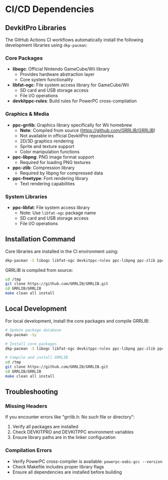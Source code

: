 # CI/CD Dependencies

## DevkitPro Libraries

The GitHub Actions CI workflows automatically install the following development libraries using `dkp-pacman`:

### Core Packages
- **libogc**: Official Nintendo GameCube/Wii library
  - Provides hardware abstraction layer
  - Core system functionality
- **libfat-ogc**: File system access library for GameCube/Wii
  - SD card and USB storage access
  - File I/O operations
- **devkitppc-rules**: Build rules for PowerPC cross-compilation

### Graphics & Media
- **ppc-grrlib**: Graphics library specifically for Wii homebrew
  - **Note**: Compiled from source (https://github.com/GRRLIB/GRRLIB)
  - Not available in official DevkitPro repositories
  - 2D/3D graphics rendering
  - Sprite and texture support
  - Color manipulation functions
- **ppc-libpng**: PNG image format support
  - Required for loading PNG textures
- **ppc-zlib**: Compression library
  - Required by libpng for compressed data
- **ppc-freetype**: Font rendering library
  - Text rendering capabilities

### System Libraries
- **ppc-libfat**: File system access library
  - Note: Use `libfat-ogc` package name
  - SD card and USB storage access
  - File I/O operations

## Installation Command

Core libraries are installed in the CI environment using:

```bash
dkp-pacman -S libogc libfat-ogc devkitppc-rules ppc-libpng ppc-zlib ppc-freetype --noconfirm
```

GRRLIB is compiled from source:

```bash
cd /tmp
git clone https://github.com/GRRLIB/GRRLIB.git
cd GRRLIB/GRRLIB
make clean all install
```

## Local Development

For local development, install the core packages and compile GRRLIB:

```bash
# Update package database
dkp-pacman -Sy

# Install core packages
dkp-pacman -S libogc libfat-ogc devkitppc-rules ppc-libpng ppc-zlib ppc-freetype

# Compile and install GRRLIB
cd /tmp
git clone https://github.com/GRRLIB/GRRLIB.git
cd GRRLIB/GRRLIB
make clean all install
```

## Troubleshooting

### Missing Headers
If you encounter errors like "grrlib.h: No such file or directory":
1. Verify all packages are installed
2. Check DEVKITPRO and DEVKITPPC environment variables
3. Ensure library paths are in the linker configuration

### Compilation Errors
- Verify PowerPC cross-compiler is available: `powerpc-eabi-gcc --version`
- Check Makefile includes proper library flags
- Ensure all dependencies are installed before building
